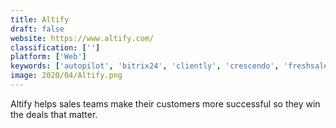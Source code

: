 ```yaml
---
title: Altify
draft: false 
website: https://www.altify.com/
classification: ['']
platform: ['Web']
keywords: ['autopilot', 'bitrix24', 'cliently', 'crescendo', 'freshsales_crm', 'insightly', 'less_annoying_crm', 'marketing_optimizer', 'netsuite_crm+', 'pandadoc', 'pipedrive', 'pipeliner_crm', 'really_simple_systems', 'repsly', 'sales_rabbit', 'salesforce_sales_cloud', 'signalhire', 'zoho_crm', 'amocrm']
image: 2020/04/Altify.png
---
```

Altify helps sales teams make their customers more successful so they win the deals that matter.
